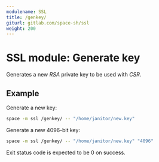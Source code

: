 ```yaml
---
modulename: SSL
title: /genkey/
giturl: gitlab.com/space-sh/ssl
weight: 200
---
```

# SSL module: Generate key

Generates a new _RSA_ private key to be used with _CSR_.


## Example

Generate a new key:
```sh
space -m ssl /genkey/ -- "/home/janitor/new.key"
```

Generate a new 4096-bit key:
```sh
space -m ssl /genkey/ -- "/home/janitor/new.key" "4096"
```

Exit status code is expected to be 0 on success.
